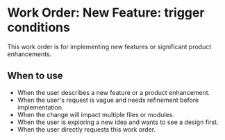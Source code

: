 # Work Order: New Feature: trigger conditions

This work order is for implementing new features or significant product
enhancements.

## When to use

- When the user describes a new feature or a product enhancement.
- When the user's request is vague and needs refinement before implementation.
- When the change will impact multiple files or modules.
- When the user is exploring a new idea and wants to see a design first.
- When the user directly requests this work order.
